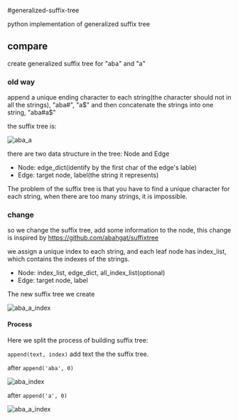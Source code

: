 #generalized-suffix-tree

python implementation of generalized suffix tree

## compare
create generalized suffix tree for "aba" and "a"

### old way
append a unique ending character to each string(the character should not in all the strings), "aba#", "a$"
and then concatenate the strings into one string, "aba#a$"

the suffix tree is:

![aba_a](aba_a.png)

there are two data structure in the tree: Node and Edge

* Node: edge_dict(identify by the first char of the edge's lable)
* Edge: target node, label(the string it represents)

The problem of the suffix tree is that you have to find a unique character for each string,
when there are too many strings, it is impossible.

### change

so we change the suffix tree, add some information to the node, this change is inspired by https://github.com/abahgat/suffixtree

we assign a unique index to each string, and each leaf node has index_list, which contains
the indexes of the strings.

* Node: index_list, edge_dict, all_index_list(optional)
* Edge: target node, label

The new suffix tree we create

![aba_a_index](aba_a_index.png)

#### Process
Here we split the process of building suffix tree:

`append(text, index)` add text the the suffix tree.

after `append('aba', 0)`

![aba_index](aba_index.png)

after `append('a', 0)`

![aba_a_index](aba_a_index.png)
